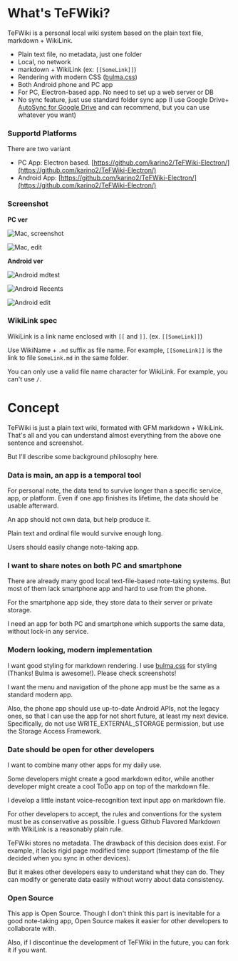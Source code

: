 # What's TeFWiki?

TeFWiki is a personal local wiki system based on the plain text file, markdown + WikiLink.

- Plain text file, no metadata, just one folder
- Local, no network
- markdown + WikiLink (ex: `[[SomeLink]]`)
- Rendering with modern CSS ([bulma.css](https://bulma.io))
- Both Android phone and PC app
 - For PC, Electron-based app. No need to set up a web server or DB
- No sync feature, just use standard folder sync app (I use Google Drive+ [AutoSync for Google Drive](https://play.google.com/store/apps/details?id=com.ttxapps.drivesync&hl=en&gl=US) and can recommend, but you can use whatever you want)

### Supportd Platforms

There are two variant

- PC App: Electron based. [https://github.com/karino2/TeFWiki-Electron/](https://github.com/karino2/TeFWiki-Electron/)
- Android App: [https://github.com/karino2/TeFWiki-Electron/](https://github.com/karino2/TeFWiki-Electron/)

### Screenshot

**PC ver**

![Mac, screenshot](https://karino2.github.io/assets/images/2021-04/TeFWiki_screenshot_mac.png)

![Mac, edit](https://karino2.github.io/assets/images/2021-04/TeFWiki_screenshot_edit_mac.png)

**Android ver**

![Android mdtest](https://karino2.github.io/assets/images/2021-04/TeFWiki_screenshot_mdtest.png)

![Android Recents](https://karino2.github.io/assets/images/2021-04/TeFWiki_screenshot_recents.png)

![Android edit](https://karino2.github.io/assets/images/2021-04/TeFWiki_screenshot_edit.png)

### WikiLink spec

WikiLink is a link name enclosed with `[[` and `]]`. (ex. `[[SomeLink]]`)

Use WikiName + `.md` suffix as file name.
For example, `[[SomeLink]]` is the link to file `SomeLink.md` in the same folder.

You can only use a valid file name character for WikiLink.
For example, you can't use `/`.

# Concept

TeFWiki is just a plain text wiki, formated with GFM markdown + WikiLink.
That's all and you can understand almost everything from the above one sentence and screenshot.

But I'll describe some background philosophy here.

### Data is main, an app is a temporal tool

For personal note, the data tend to survive longer than a specific service, app, or platform.
Even if one app finishes its lifetime, the data should be usable afterward.

An app should not own data, but help produce it.

Plain text and ordinal file would survive enough long.

Users should easily change note-taking app.

### I want to share notes on both PC and smartphone

There are already many good local text-file-based note-taking systems.
But most of them lack smartphone app and hard to use from the phone.

For the smartphone app side, they store data to their server or private storage.

I need an app for both PC and smartphone which supports the same data, without lock-in any service.

### Modern looking, modern implementation

I want good styling for markdown rendering. I use [bulma.css](https://bulma.io) for styling (Thanks! Bulma is awesome!).
Please check screenshots!

I want the menu and navigation of the phone app must be the same as a standard modern app.

Also, the phone app should use up-to-date Android APIs, not the legacy ones, so that I can use the app for not short future, at least my next device.
Specifically, do not use WRITE_EXTERNAL_STORAGE permission, but use the Storage Access Framework.

### Date should be open for other developers

I want to combine many other apps for my daily use.

Some developers might create a good markdown editor, while another developer might create a cool ToDo app on top of the markdown file.

I develop a little instant voice-recognition text input app on markdown file.

For other developers to accept, the rules and conventions for the system must be as conservative as possible.
I guess Github Flavored Markdown with WikiLink is a reasonably plain rule.

TeFWiki stores no metadata.
The drawback of this decision does exist.
For example, it lacks rigid page modified time support (timestamp of the file decided when you sync in other devices).

But it makes other developers easy to understand what they can do.
They can modify or generate data easily without worry about data consistency.

### Open Source

This app is Open Source.
Though I don't think this part is inevitable for a good note-taking app, Open Source makes it easier for other developers to collaborate with.

Also, if I discontinue the development of TeFWiki in the future, you can fork it if you want. 

